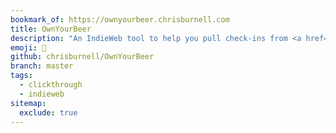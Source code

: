 ```yaml
---
bookmark_of: https://ownyourbeer.chrisburnell.com
title: OwnYourBeer
description: "An IndieWeb tool to help you pull check-ins from <a href=\"https://untappd.com\">Untappd</a>. Still a work-in-progress."
emoji: 🍻
github: chrisburnell/OwnYourBeer
branch: master
tags:
  - clickthrough
  - indieweb
sitemap:
  exclude: true
---
```


